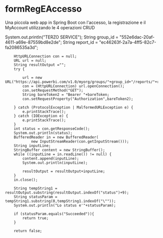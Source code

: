 # formRegEAccesso
Una piccola web app in Spring Boot con l'accesso, la registrazione e il MyAccount utilizzando le 4 operazioni CRUD

System.out.println("TERZO SERVICE");
        String group_id = "552e6dac-20af-4611-a69e-87559bd8e2de";
        String report_id = "ec46263f-2a7a-4ff5-82c7-fa2086535a3d";

        HttpURLConnection con = null;
        URL url = null;
        String resultOutput ="";
        try {

            url = new URL("https://api.powerbi.com/v1.0/myorg/groups/"+group_id+"/reports/"+report_id+"/exports/"+exportID);
            con = (HttpURLConnection) url.openConnection();
            con.setRequestMethod("GET");
            String bareToken2 = "Bearer "+bareToken;
            con.setRequestProperty("Authorization",bareToken2);

        } catch (ProtocolException | MalformedURLException e) {
            e.printStackTrace();
        } catch (IOException e) {
            e.printStackTrace();
        }
        int status = con.getResponseCode();
        System.out.println(status);
        BufferedReader in = new BufferedReader(
                new InputStreamReader(con.getInputStream()));
        String inputLine;
        StringBuffer content = new StringBuffer();
        while ((inputLine = in.readLine()) != null) {
            content.append(inputLine);
            System.out.println(inputLine);

            resultOutput = resultOutput+inputLine;
        }
        in.close();

        String tempString1 = resultOutput.substring(resultOutput.indexOf("status")+9);
        String statusParam = tempString1.substring(0,tempString1.indexOf("\""));
        System.out.println("Lo status e'"+statusParam);

        if (statusParam.equals("Succeeded")){
            return true;
        }

        return false;
